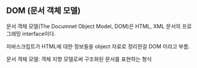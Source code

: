 ## DOM (문서 객체 모델)

문서 객체 모델(The Documnet Object Model, DOM)은 HTML, XML 문서의 프로그래밍 interface이다.

자바스크립트가 HTML에 대한 정보들을 object 자료로 정리한걸 DOM 이라고 부름.

문서 객체 모델: 객체 지향 모델로써 구조화된 문서를 표현하는 형식

